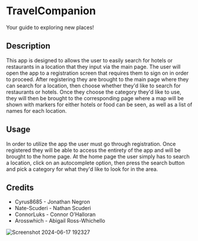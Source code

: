 # TravelCompanion 
Your guide to exploring new places!


## Description

This app is designed to allows the user to easily search for hotels or restaurants in a location that they input via the main page. The user will open the app to a registration screen that requires them to sign on in order to proceed. After registering they are brought to the main page where they can search for a location, then choose whether they'd like to search for restaurants or hotels. Once they choose the category they'd like to use, they will then be brought to the corresponding page where a map will be shown with markers for either hotels or food can be seen, as well as a list of names for each location.

## Usage

In order to utilize the app the user must go through registration. Once registered they will be able to access the entirety of the app and will be brought to the home page. At the home page the user simply has to search a location, click on an autocomplete option, then press the search button and pick a category for what they'd like to look for in the area.

## Credits

* Cyrus8685 - Jonathan Negron
* Nate-Scuderi - Nathan Scuderi
* ConnorLuks - Connor O'Halloran
* Arosswhich - Abigail Ross-Whichello

![Screenshot 2024-06-17 192327](https://github.com/Cyrus8685/TravelCompanion/assets/141157335/4ca45081-88b0-48fc-82ef-3e8e4060ad93)

